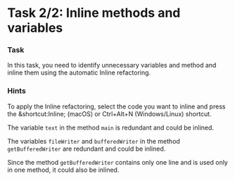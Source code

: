 # Task 2/2: Inline methods and variables

### Task

In this task, you need to identify unnecessary variables and method and inline them using the automatic Inline
refactoring.

### Hints

<div class="hint" title="Shortcut for Inline refactoring">
To apply the Inline refactoring, select the code you want to inline and press the &shortcut:Inline; (macOS) or 
Ctrl+Alt+N (Windows/Linux) shortcut. 
</div>

<div class="hint" title="Refactoring hint">

The variable `text` in the method `main` is redundant and could be inlined.

The variables `fileWriter` and `bufferedWriter` in the method `getBufferedWriter` are redundant and could be inlined.

Since the method `getBufferedWriter` contains only one line and is used only in one method, it could also be inlined.

</div>
